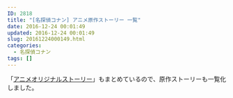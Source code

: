 ```yaml
---
ID: 2818
title: "[名探偵コナン] アニメ原作ストーリー 一覧"
date: 2016-12-24 00:01:49
updated: 2016-12-24 00:01:49
slug: 20161224000149.html
categories:
  - 名探偵コナン
tags: []
---
```


「[アニメオリジナルストーリー](https://b.0218.jp/20140510210709.html)」もまとめているので、原作ストーリーも一覧化しました。

<!--more-->
<div id="comicAnimeTable"></div>
